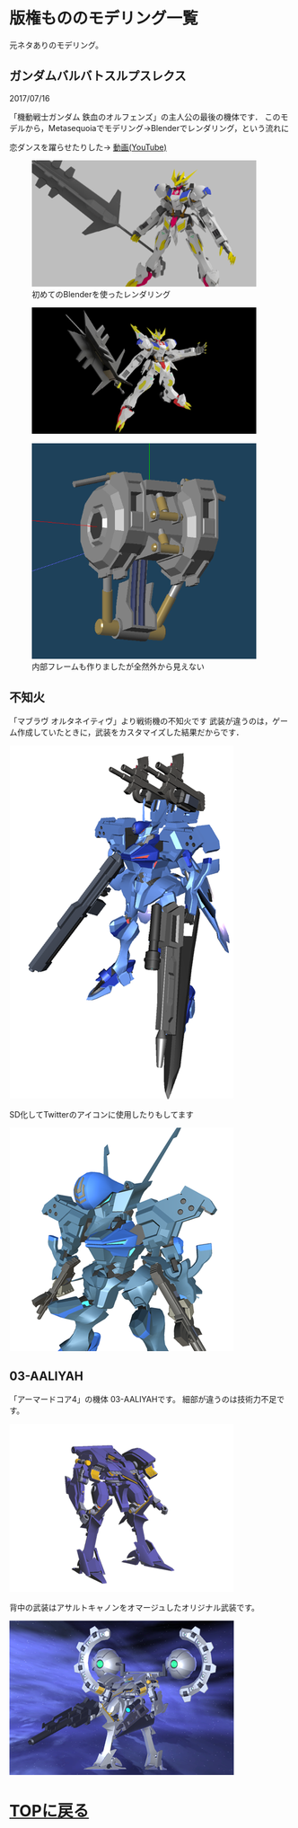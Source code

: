 # 版権もののモデリング一覧
元ネタありのモデリング。

## ガンダムバルバトスルプスレクス
2017/07/16

「機動戦士ガンダム 鉄血のオルフェンズ」の主人公の最後の機体です．
このモデルから，Metasequoiaでモデリング→Blenderでレンダリング，という流れに

恋ダンスを躍らせたりした→ [動画(YouTube)](https://www.youtube.com/watch?v=Y7CHIxtBzyA)

<figure>
<img src="images/copy/barbatos_0.png" width="400px">
<figcaption>初めてのBlenderを使ったレンダリング</figcaption>
</figure>

<figure>
<img src="images/copy/barbatos_1.jpg" width="400px">
<figcaption> </figcaption>
</figure>

<figure>
<img src="images/copy/barbatos_2.png" width="400px">
<figcaption>内部フレームも作りましたが全然外から見えない</figcaption>
</figure>

## 不知火
「マブラヴ オルタネイティヴ」より戦術機の不知火です
武装が違うのは，ゲーム作成していたときに，武装をカスタマイズした結果だからです．

<img src="images/copy/siranui_0.png" width="400px">

SD化してTwitterのアイコンに使用したりもしてます

<img src="images/copy/siranui_1.png" width="400px">

## 03-AALIYAH
「アーマードコア4」の機体 03-AALIYAHです。
細部が違うのは技術力不足です。

<img src="images/copy/aaliyah_0.png" width="400px">

背中の武装はアサルトキャノンをオマージュしたオリジナル武装です。

<img src="images/copy/aaliyah_1.png" width="400px">

# [TOPに戻る](index.md)
